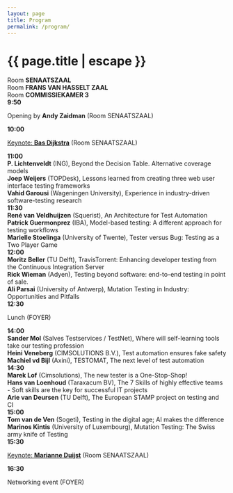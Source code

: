 ```yaml
---
layout: page
title: Program
permalink: /program/
---
```


<h1 class="page-title">{{ page.title | escape }}</h1>

<div class="section">
		<div class="row">
			<div class="col s1"></div>
			<div class="col s3 center">Room <b>SENAATSZAAL</b></div>
			<div class="col s3 center">Room <b>FRANS VAN HASSELT ZAAL</b></div>
			<div class="col s3 center">Room <b>COMMISSIEKAMER 3</b></div>
		</div>
		<div class="row">
			<div class="col s1 right-align"><b>9:50</b></div>
  		<div class="col s9 center orange lighten-3"><p>Opening by <b>Andy Zaidman</b> (Room SENAATSZAAL)</p></div>
		</div>
		<div class="row">
			<div class="col s1 right-align"><b>10:00</b></div>
  		<div class="col s9 center orange lighten-3"><p><a href="/keynotes#keynote1">Keynote: <b>Bas Dijkstra</b></a> (Room SENAATSZAAL)</p></div>
		</div>
		<div class="row">
			<div class="col s1 right-align"><b>11:00</b></div>
			<div class="col s3"><b>P. Lichtenveldt</b> (ING), Beyond the Decision Table. Alternative coverage models</div>
			<div class="col s3"><b>Joep Weijers</b> (TOPDesk), Lessons learned from creating three web user interface testing frameworks</div>
			<div class="col s3"><b>Vahid Garousi</b> (Wageningen University), Experience in industry-driven software-testing research</div>
		</div>
		<div class="row">
			<div class="col s1 right-align"><b>11:30</b></div>
			<div class="col s3"><b>René van Veldhuijzen</b> (Squerist), An Architecture for Test Automation</div>
			<div class="col s3"><b>Patrick Guermonprez</b> (IBA), Model-based testing: A different approach for testing workflows</div>
			<div class="col s3"><b>Marielle Stoelinga</b> (University of Twente), Tester versus Bug:
Testing as a Two Player Game</div>
		</div>
		<div class="row">
			<div class="col s1 right-align"><b>12:00</b></div>
			<div class="col s3"><b>Moritz Beller</b> (TU Delft), TravisTorrent: Enhancing developer testing from the Continuous Integration Server</div>
			<div class="col s3"><b>Rick Wieman</b> (Adyen), Testing beyond software: end-to-end testing in point of sale.</div>
			<div class="col s3"><b>Ali Parsai</b> (University of Antwerp), Mutation Testing in Industry: Opportunities and Pitfalls</div>
		</div>
		<div class="row">
			<div class="col s1 right-align"><b>12:30</b></div>
  		<div class="col s9 center orange lighten-3"><p>Lunch (FOYER)</p></div>
		</div>
		<div class="row">
			<div class="col s1 right-align"><b>14:00</b></div>
			<div class="col s3"><b>Sander Mol</b> (Salves Testservices / TestNet), Where will self-learning tools take our testing profession</div>
			<div class="col s3"><b>Heini Veneberg</b> (CIMSOLUTIONS B.V.), Test automation ensures fake safety</div>
			<div class="col s3"><b>Machiel vd Bijl</b> (Axini), TESTOMAT, The next level of test automation</div>
		</div>
		<div class="row">
			<div class="col s1 right-align"><b>14:30</b></div>
			<div class="col s3"><b>Marek Lof</b> (Cimsolutions), The new tester is a One-Stop-Shop!</div>
			<div class="col s3"><b>Hans van Loenhoud</b> (Taraxacum BV), The 7 Skills  of highly effective teams - Soft skills are the key for successful IT projects</div>
			<div class="col s3"><b>Arie van Deursen</b> (TU Delft), The European STAMP project on testing and CI</div>
		</div>
		<div class="row">
			<div class="col s1 right-align"><b>15:00</b></div>
			<div class="col s3"><b>Tom van de Ven</b> (Sogeti), Testing in the digital age; AI makes the difference</div>
			<div class="col s3"></div>
			<div class="col s3"><b>Marinos Kintis</b> (University of Luxembourg), Mutation Testing: The Swiss army knife of Testing</div>
		</div>
		<div class="row">
			<div class="col s1 right-align"><b>15:30</b></div>
  		<div class="col s9 center orange lighten-3"><p><a href="/keynotes#keynote2">Keynote: <b>Marianne Duijst</b></a> (Room SENAATSZAAL)</p></div>
		</div>
		<div class="row">
			<div class="col s1 right-align"><b>16:30</b></div>
  		<div class="col s9 center orange lighten-3"><p>Networking event (FOYER)</p></div>
		</div>
</div>
